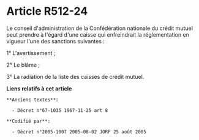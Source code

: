 # Article R512-24

Le conseil d'administration de la Confédération nationale du crédit mutuel peut prendre à l'égard d'une caisse qui
enfreindrait la réglementation en vigueur l'une des sanctions suivantes :

1° L'avertissement ;

2° Le blâme ;

3° La radiation de la liste des caisses de crédit mutuel.

**Liens relatifs à cet article**

	**Anciens textes**:

	  - Décret n°67-1035 1967-11-25 art 8

	**Codifié par**:

	  - Décret n°2005-1007 2005-08-02 JORF 25 août 2005
